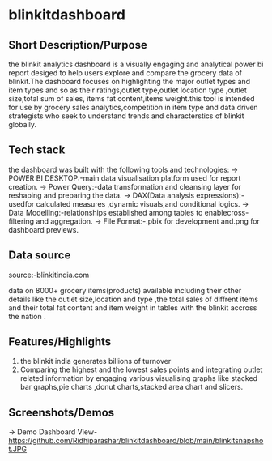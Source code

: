 # blinkitdashboard
## Short Description/Purpose
the blinkit analytics dashboard is a visually engaging and analytical power bi report desiged to help users explore and  compare the grocery data of  blinkit.The dashboard focuses on highlighting the major outlet types and item types and so as their ratings,outlet type,outlet location type ,outlet size,total sum of sales, items fat content,items weight.this tool is intended for use by grocery  sales analytics,competition in item type  and data driven strategists who seek  to understand trends and characterstics of blinkit globally.

## Tech stack
the dashboard was built with the following tools and technologies:
-> POWER BI DESKTOP:-main data visualisation platform used for report creation.
-> Power Query:-data transformation and cleansing layer for reshaping and preparing the data.
-> DAX(Data analysis expressions):-usedfor calculated measures ,dynamic visuals,and conditional logics.
-> Data Modelling:-relationships established among tables to enablecross-filtering and aggregation.
-> File Format:-.pbix for development and.png for dashboard previews.

## Data source
source:-blinkitindia.com

data on 8000+  grocery items(products) available including their other details like the outlet size,location and type ,the total sales of diffrent items and their total fat content and item weight in tables with the blinkit accross the nation .

## Features/Highlights
1. the blinkit india generates billions of turnover 
2. Comparing the highest and the lowest sales points and integrating outlet related information by engaging various visualising graphs like stacked bar graphs,pie charts ,donut charts,stacked area chart and slicers.

## Screenshots/Demos
-> Demo Dashboard View-https://github.com/Ridhiparashar/blinkitdashboard/blob/main/blinkitsnapshot.JPG
 
